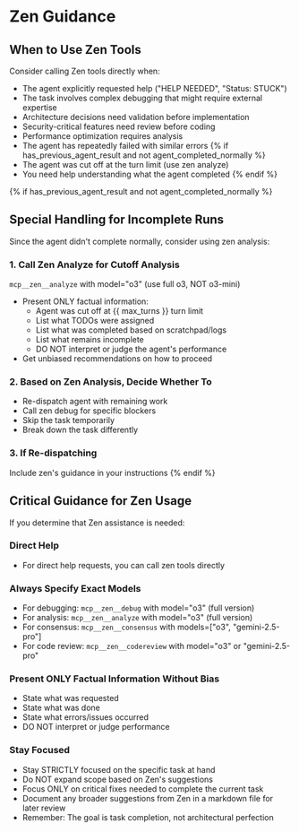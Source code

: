 # Zen Guidance

## When to Use Zen Tools

Consider calling Zen tools directly when:
- The agent explicitly requested help ("HELP NEEDED", "Status: STUCK")
- The task involves complex debugging that might require external expertise
- Architecture decisions need validation before implementation
- Security-critical features need review before coding
- Performance optimization requires analysis
- The agent has repeatedly failed with similar errors
{% if has_previous_agent_result and not agent_completed_normally %}
- The agent was cut off at the turn limit (use zen analyze)
- You need help understanding what the agent completed
{% endif %}

{% if has_previous_agent_result and not agent_completed_normally %}
## Special Handling for Incomplete Runs

Since the agent didn't complete normally, consider using zen analysis:

### 1. Call Zen Analyze for Cutoff Analysis
`mcp__zen__analyze` with model="o3" (use full o3, NOT o3-mini)
- Present ONLY factual information:
  * Agent was cut off at {{ max_turns }} turn limit
  * List what TODOs were assigned
  * List what was completed based on scratchpad/logs
  * List what remains incomplete
  * DO NOT interpret or judge the agent's performance
- Get unbiased recommendations on how to proceed

### 2. Based on Zen Analysis, Decide Whether To
- Re-dispatch agent with remaining work
- Call zen debug for specific blockers
- Skip the task temporarily
- Break down the task differently

### 3. If Re-dispatching
Include zen's guidance in your instructions
{% endif %}

## Critical Guidance for Zen Usage

If you determine that Zen assistance is needed:

### Direct Help
- For direct help requests, you can call zen tools directly

### Always Specify Exact Models
* For debugging: `mcp__zen__debug` with model="o3" (full version)
* For analysis: `mcp__zen__analyze` with model="o3" (full version)
* For consensus: `mcp__zen__consensus` with models=["o3", "gemini-2.5-pro"]
* For code review: `mcp__zen__codereview` with model="o3" or "gemini-2.5-pro"

### Present ONLY Factual Information Without Bias
* State what was requested
* State what was done
* State what errors/issues occurred
* DO NOT interpret or judge performance

### Stay Focused
- Stay STRICTLY focused on the specific task at hand
- Do NOT expand scope based on Zen's suggestions
- Focus ONLY on critical fixes needed to complete the current task
- Document any broader suggestions from Zen in a markdown file for later review
- Remember: The goal is task completion, not architectural perfection
